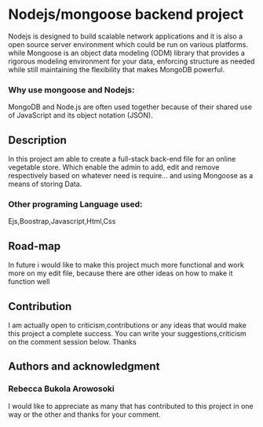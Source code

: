 # Nodejs/mongoose backend project

Nodejs is designed to build scalable network applications and it is also a open source server environment which could be run on various platforms.
while Mongoose is an object data modeling (ODM) library that provides a rigorous modeling environment for your data, enforcing structure as needed while still maintaining the flexibility that makes MongoDB powerful.

### Why use mongoose and Nodejs:

MongoDB and Node.js are often used together because of their shared use of JavaScript and its object notation (JSON).

## Description
In this project am able to create a full-stack back-end file for an online vegetable  store. Which enable the admin to add, edit and remove respectively based on whatever need is require... and using Mongoose as a means of storing Data.
### Other programing Language used:
Ejs,Boostrap,Javascript,Html,Css

## Road-map
In future i would like to make this project much more functional and work more on my edit file, because there are other ideas on how to make it function well


## Contribution
I am actually open to criticism,contributions or any ideas that would make this project a complete success. You can write your suggestions,criticism on the comment session below. Thanks


## Authors and acknowledgment
 ### Rebecca Bukola Arowosoki

 I would like to appreciate as many that has contributed to this project in one way or the other and thanks for your comment.
